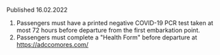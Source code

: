Published 16.02.2022
1. Passengers must have a printed negative COVID-19 PCR test taken at most 72 hours before departure from the first embarkation point.
2. Passengers must complete a "Health Form" before departure at <a href="https://adccomores.com/">https://adccomores.com/</a>